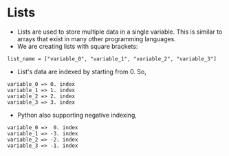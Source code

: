 # Lists
 * Lists are used to store multiple data in a single variable. This is similar to arrays that exist in many other programming languages.
 * We are creating lists with square brackets:

```
list_name = ["variable_0", "variable_1", "variable_2", "variable_3"]
```

* List's data are indexed by starting from 0. So,
```
variable_0 => 0. index
variable_1 => 1. index
variable_2 => 2. index
variable_3 => 3. index
```

* Python also supporting negative indexing,
```
variable_0 =>  0. index
variable_1 => -3. index
variable_2 => -2. index
variable_3 => -1. index
```